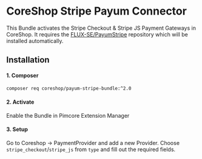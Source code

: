 # CoreShop Stripe Payum Connector
This Bundle activates the Stripe Checkout & Stripe JS Payment Gateways in CoreShop.
It requires the [FLUX-SE/PayumStripe](https://github.com/FLUX-SE/PayumStripe) repository which will be installed automatically.

## Installation

#### 1. Composer

```bash
composer req coreshop/payum-stripe-bundle:^2.0
```

#### 2. Activate
Enable the Bundle in Pimcore Extension Manager

#### 3. Setup
Go to Coreshop -> PaymentProvider and add a new Provider. Choose `stripe_checkout`/`stripe_js` from `type` and fill out the required fields.
